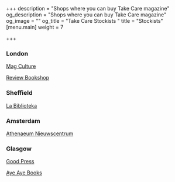 +++
description = "Shops where you can buy Take Care magazine"
og_description = "Shops where you can buy Take Care magazine"
og_image = ""
og_title = "Take Care Stockists "
title = "Stockists"
[menu.main]
weight = 7

+++
### **London**

[Mag Culture](https://magculture.com/)

[Review Bookshop](http://www.reviewbookshop.co.uk/)

### **Sheffield**

[La Biblioteka](https://labiblioteka.co/search?keyword=take+care)

### **Amsterdam**

[Athenaeum Nieuwscentrum](https://www.athenaeum.nl/magazines/)

### **Glasgow**

[Good Press](http://goodpress.co.uk/)

[Aye Aye Books](https://www.cca-glasgow.com/shop/ayeaye-books)